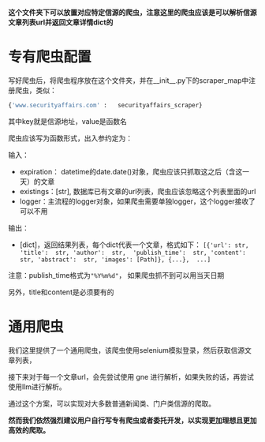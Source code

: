 **这个文件夹下可以放置对应特定信源的爬虫，注意这里的爬虫应该是可以解析信源文章列表url并返回文章详情dict的**

# 专有爬虫配置

写好爬虫后，将爬虫程序放在这个文件夹，并在__init__.py下的scraper_map中注册爬虫，类似：

```python
{'www.securityaffairs.com' :   securityaffairs_scraper}
```

其中key就是信源地址，value是函数名

爬虫应该写为函数形式，出入参约定为：

输入：
- expiration： datetime的date.date()对象，爬虫应该只抓取这之后（含这一天）的文章
- existings：[str], 数据库已有文章的url列表，爬虫应该忽略这个列表里面的url
- logger：主流程的logger对象，如果爬虫需要单独logger，这个logger接收了可以不用

输出：
- [dict]，返回结果列表，每个dict代表一个文章，格式如下：
`[{'url': str, 'title':  str, 'author':  str,  'publish_time':  str, 'content':  str, 'abstract':  str, 'images': [Path]}, {...},  ...]`

注意：publish_time格式为`"%Y%m%d"`， 如果爬虫抓不到可以用当天日期

另外，title和content是必须要有的

# 通用爬虫

我们这里提供了一个通用爬虫，该爬虫使用selenium模拟登录，然后获取信源文章列表，

接下来对于每一个文章url，会先尝试使用 gne 进行解析，如果失败的话，再尝试使用llm进行解析。

通过这个方案，可以实现对大多数普通新闻类、门户类信源的爬取。

**然而我们依然强烈建议用户自行写专有爬虫或者委托开发，以实现更加理想且更加高效的爬取。**